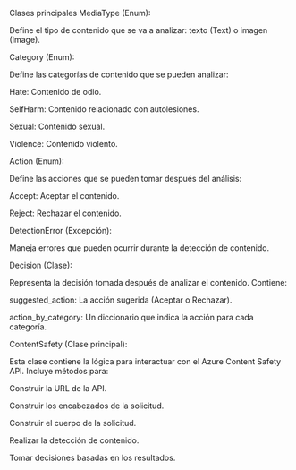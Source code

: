 Clases principales
MediaType (Enum):

Define el tipo de contenido que se va a analizar: texto (Text) o imagen (Image).

Category (Enum):

Define las categorías de contenido que se pueden analizar:

Hate: Contenido de odio.

SelfHarm: Contenido relacionado con autolesiones.

Sexual: Contenido sexual.

Violence: Contenido violento.

Action (Enum):

Define las acciones que se pueden tomar después del análisis:

Accept: Aceptar el contenido.

Reject: Rechazar el contenido.

DetectionError (Excepción):

Maneja errores que pueden ocurrir durante la detección de contenido.

Decision (Clase):

Representa la decisión tomada después de analizar el contenido. Contiene:

suggested_action: La acción sugerida (Aceptar o Rechazar).

action_by_category: Un diccionario que indica la acción para cada categoría.

ContentSafety (Clase principal):

Esta clase contiene la lógica para interactuar con el Azure Content Safety API. Incluye métodos para:

Construir la URL de la API.

Construir los encabezados de la solicitud.

Construir el cuerpo de la solicitud.

Realizar la detección de contenido.

Tomar decisiones basadas en los resultados.

